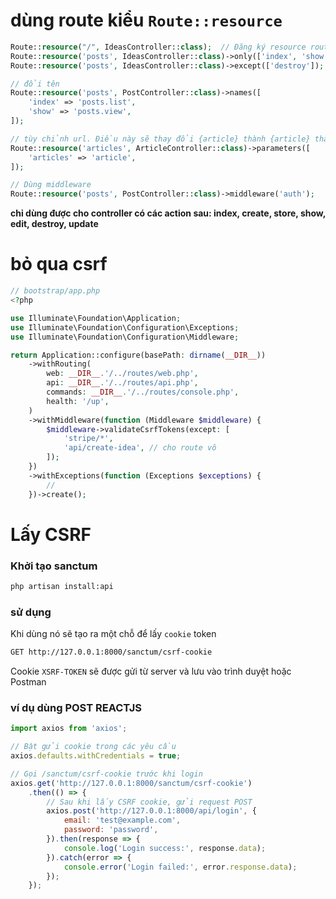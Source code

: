 # dùng route kiểu `Route::resource`

```php
Route::resource("/", IdeasController::class);  // Đăng ký resource route
Route::resource('posts', IdeasController::class)->only(['index', 'show']); // chỉ sử dụng
Route::resource('posts', IdeasController::class)->except(['destroy']); // trừ

// đổi tên
Route::resource('posts', PostController::class)->names([
    'index' => 'posts.list',
    'show' => 'posts.view',
]);

// tùy chỉnh url. Điều này sẽ thay đổi {article} thành {article} thay vì {articles} trong URI.
Route::resource('articles', ArticleController::class)->parameters([
    'articles' => 'article',
]);

// Dùng middleware
Route::resource('posts', PostController::class)->middleware('auth');
```

**chỉ dùng được cho controller có các action sau: index, create, store, show, edit, destroy, update** 


# bỏ qua csrf

```php
// bootstrap/app.php
<?php

use Illuminate\Foundation\Application;
use Illuminate\Foundation\Configuration\Exceptions;
use Illuminate\Foundation\Configuration\Middleware;

return Application::configure(basePath: dirname(__DIR__))
    ->withRouting(
        web: __DIR__.'/../routes/web.php',
        api: __DIR__.'/../routes/api.php',
        commands: __DIR__.'/../routes/console.php',
        health: '/up',
    )
    ->withMiddleware(function (Middleware $middleware) {
        $middleware->validateCsrfTokens(except: [
            'stripe/*',
            'api/create-idea', // cho route vô
        ]);
    })
    ->withExceptions(function (Exceptions $exceptions) {
        //
    })->create();

```

# Lấy CSRF 

### Khởi tạo sanctum


```sh
php artisan install:api
```

### sử dụng

Khi dùng nó sẽ tạo ra một chỗ để lấy `cookie` token

```txt
GET http://127.0.0.1:8000/sanctum/csrf-cookie
```

Cookie `XSRF-TOKEN` sẽ được gửi từ server và lưu vào trình duyệt hoặc Postman

### ví dụ dùng POST REACTJS

```js
import axios from 'axios';

// Bật gửi cookie trong các yêu cầu
axios.defaults.withCredentials = true;

// Gọi /sanctum/csrf-cookie trước khi login
axios.get('http://127.0.0.1:8000/sanctum/csrf-cookie')
    .then(() => {
        // Sau khi lấy CSRF cookie, gửi request POST
        axios.post('http://127.0.0.1:8000/api/login', {
            email: 'test@example.com',
            password: 'password',
        }).then(response => {
            console.log('Login success:', response.data);
        }).catch(error => {
            console.error('Login failed:', error.response.data);
        });
    });
```